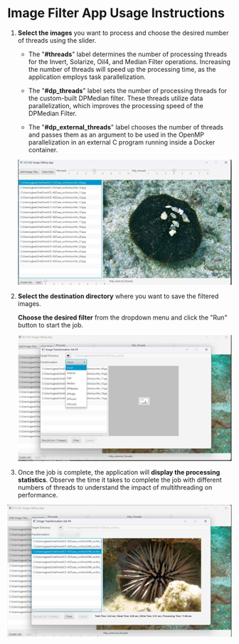 # Image Filter App Usage Instructions

1. **Select the images** you want to process and choose the desired number of threads using the slider.

   - The "**#threads**" label determines the number of processing threads for the Invert, Solarize, Oil4, and Median Filter operations. Increasing the number of threads will speed up the processing time, as the application employs task parallelization.

   - The "**#dp_threads**" label sets the number of processing threads for the custom-built DPMedian filter. These threads utilize data parallelization, which improves the processing speed of the DPMedian Filter.

   - The "**#dp_external_threads**" label chooses the number of threads and passes them as an argument to be used in the OpenMP parallelization in an external C program running inside a Docker container.

   ![initial window](./assets/initial.png)

2. **Select the destination directory** where you want to save the filtered images.
   <br>

   **Choose the desired filter** from the dropdown menu and click the "Run" button to start the job.

   ![Job window](./assets/filteroption.png)

3. Once the job is complete, the application will **display the processing statistics**. Observe the time it takes to complete the job with different numbers of threads to understand the impact of multithreading on performance.

![Filtered Images](./assets/filtered.png)
